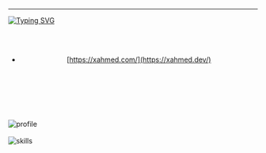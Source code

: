 
---

[![Typing SVG](https://readme-typing-svg.demolab.com?font=Fira+Code&pause=1000&color=36E9F7&width=435&lines=Hey%2C+Iam+Ahmed+%3A;Iam+FullStack+Developer;check+out+more+%3A+xahmed.com)](https://git.io/typing-svg)<center>
 <br>
 <br>
 - [https://xahmed.com/](https://xahmed.dev/)
 <br>
   <br>
  <br>
</center>

<br>
<br>

![profile](https://github-widgetbox.vercel.app/api/profile?username=xahmd&data=followers,repositories,stars,commits&theme=nautilus)
<br>
<br>
![skills](https://skillicons.dev/icons?i=js,ts,php,html,css,scss,python,go,nodejs,react,nextjs,firebase,express,bootstrap,mongodb,mysql,tailwind,electron,vue,redux,bots,fastapi,laravel,nuxtjs&perline=12)

